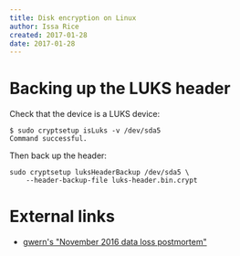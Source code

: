 ```yaml
---
title: Disk encryption on Linux
author: Issa Rice
created: 2017-01-28
date: 2017-01-28
---
```


# Backing up the LUKS header

Check that the device is a LUKS device:

    $ sudo cryptsetup isLuks -v /dev/sda5
    Command successful.

Then back up the header:

    sudo cryptsetup luksHeaderBackup /dev/sda5 \
        --header-backup-file luks-header.bin.crypt

# External links

* [gwern's "November 2016 data loss
  postmortem"](https://www.gwern.net/Notes#november-2016-data-loss-postmortem)
